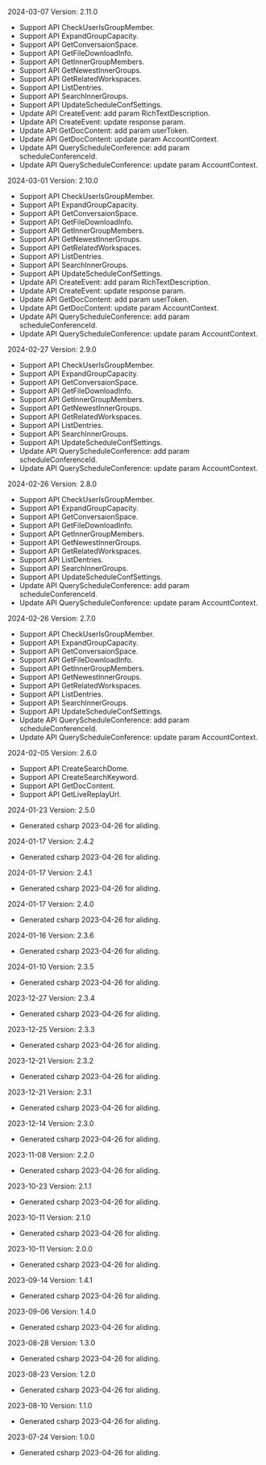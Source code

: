 2024-03-07 Version: 2.11.0
- Support API CheckUserIsGroupMember.
- Support API ExpandGroupCapacity.
- Support API GetConversaionSpace.
- Support API GetFileDownloadInfo.
- Support API GetInnerGroupMembers.
- Support API GetNewestInnerGroups.
- Support API GetRelatedWorkspaces.
- Support API ListDentries.
- Support API SearchInnerGroups.
- Support API UpdateScheduleConfSettings.
- Update API CreateEvent: add param RichTextDescription.
- Update API CreateEvent: update response param.
- Update API GetDocContent: add param userToken.
- Update API GetDocContent: update param AccountContext.
- Update API QueryScheduleConference: add param scheduleConferenceId.
- Update API QueryScheduleConference: update param AccountContext.


2024-03-01 Version: 2.10.0
- Support API CheckUserIsGroupMember.
- Support API ExpandGroupCapacity.
- Support API GetConversaionSpace.
- Support API GetFileDownloadInfo.
- Support API GetInnerGroupMembers.
- Support API GetNewestInnerGroups.
- Support API GetRelatedWorkspaces.
- Support API ListDentries.
- Support API SearchInnerGroups.
- Support API UpdateScheduleConfSettings.
- Update API CreateEvent: add param RichTextDescription.
- Update API CreateEvent: update response param.
- Update API GetDocContent: add param userToken.
- Update API GetDocContent: update param AccountContext.
- Update API QueryScheduleConference: add param scheduleConferenceId.
- Update API QueryScheduleConference: update param AccountContext.


2024-02-27 Version: 2.9.0
- Support API CheckUserIsGroupMember.
- Support API ExpandGroupCapacity.
- Support API GetConversaionSpace.
- Support API GetFileDownloadInfo.
- Support API GetInnerGroupMembers.
- Support API GetNewestInnerGroups.
- Support API GetRelatedWorkspaces.
- Support API ListDentries.
- Support API SearchInnerGroups.
- Support API UpdateScheduleConfSettings.
- Update API QueryScheduleConference: add param scheduleConferenceId.
- Update API QueryScheduleConference: update param AccountContext.


2024-02-26 Version: 2.8.0
- Support API CheckUserIsGroupMember.
- Support API ExpandGroupCapacity.
- Support API GetConversaionSpace.
- Support API GetFileDownloadInfo.
- Support API GetInnerGroupMembers.
- Support API GetNewestInnerGroups.
- Support API GetRelatedWorkspaces.
- Support API ListDentries.
- Support API SearchInnerGroups.
- Support API UpdateScheduleConfSettings.
- Update API QueryScheduleConference: add param scheduleConferenceId.
- Update API QueryScheduleConference: update param AccountContext.


2024-02-26 Version: 2.7.0
- Support API CheckUserIsGroupMember.
- Support API ExpandGroupCapacity.
- Support API GetConversaionSpace.
- Support API GetFileDownloadInfo.
- Support API GetInnerGroupMembers.
- Support API GetNewestInnerGroups.
- Support API GetRelatedWorkspaces.
- Support API ListDentries.
- Support API SearchInnerGroups.
- Support API UpdateScheduleConfSettings.
- Update API QueryScheduleConference: add param scheduleConferenceId.
- Update API QueryScheduleConference: update param AccountContext.


2024-02-05 Version: 2.6.0
- Support API CreateSearchDome.
- Support API CreateSearchKeyword.
- Support API GetDocContent.
- Support API GetLiveReplayUrl.


2024-01-23 Version: 2.5.0
- Generated csharp 2023-04-26 for aliding.

2024-01-17 Version: 2.4.2
- Generated csharp 2023-04-26 for aliding.

2024-01-17 Version: 2.4.1
- Generated csharp 2023-04-26 for aliding.

2024-01-17 Version: 2.4.0
- Generated csharp 2023-04-26 for aliding.

2024-01-16 Version: 2.3.6
- Generated csharp 2023-04-26 for aliding.

2024-01-10 Version: 2.3.5
- Generated csharp 2023-04-26 for aliding.

2023-12-27 Version: 2.3.4
- Generated csharp 2023-04-26 for aliding.

2023-12-25 Version: 2.3.3
- Generated csharp 2023-04-26 for aliding.

2023-12-21 Version: 2.3.2
- Generated csharp 2023-04-26 for aliding.

2023-12-21 Version: 2.3.1
- Generated csharp 2023-04-26 for aliding.

2023-12-14 Version: 2.3.0
- Generated csharp 2023-04-26 for aliding.

2023-11-08 Version: 2.2.0
- Generated csharp 2023-04-26 for aliding.

2023-10-23 Version: 2.1.1
- Generated csharp 2023-04-26 for aliding.

2023-10-11 Version: 2.1.0
- Generated csharp 2023-04-26 for aliding.

2023-10-11 Version: 2.0.0
- Generated csharp 2023-04-26 for aliding.

2023-09-14 Version: 1.4.1
- Generated csharp 2023-04-26 for aliding.

2023-09-06 Version: 1.4.0
- Generated csharp 2023-04-26 for aliding.

2023-08-28 Version: 1.3.0
- Generated csharp 2023-04-26 for aliding.

2023-08-23 Version: 1.2.0
- Generated csharp 2023-04-26 for aliding.

2023-08-10 Version: 1.1.0
- Generated csharp 2023-04-26 for aliding.

2023-07-24 Version: 1.0.0
- Generated csharp 2023-04-26 for aliding.

